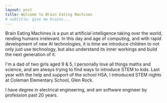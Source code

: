 ```yaml
---
layout: post
title: Welcome to Brain Eating Machines
# subtitle: give me brains...
---
```


Brain Eating Machines is a pun at artificial intelligence taking over the world, rending humans irrelevant. In this day and age of computing, and with rapid development of new AI technologies, it is time we introduce children to not only just use technology, but also understand its inner workings and build the next generation of it.

I'm a dad of two girls aged 9 & 5, I personally love all things maths and science, and am always trying to find ways to introduce STEM to kids. Last year with the help and support of the school HSA, I introduced STEM nights at Coleman Elementary School, Glen Rock.

I have degree in electrical engineering, and am software engineer by profession past 20 years.
